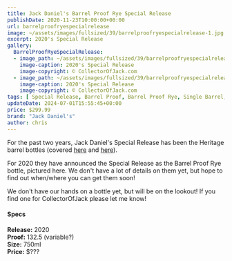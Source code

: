 ```yaml
---
title: Jack Daniel's Barrel Proof Rye Special Release
publishDate: 2020-11-23T10:00:00+00:00
url: barrelproofryespecialrelease
image: ~/assets/images/fullsized/39/barrelproofryespecialrelease-1.jpg
excerpt: 2020's Special Release
gallery:
  BarrelProofRyeSpecialRelease:
  - image_path: ~/assets/images/fullsized/39/barrelproofryespecialrelease-1.jpg
    image-caption: 2020's Special Release
    image-copyright: © CollectorOfJack.com
  - image_path: ~/assets/images/fullsized/39/barrelproofryespecialrelease-2.jpg
    image-caption: 2020's Special Release
    image-copyright: © CollectorOfJack.com
tags: [ Special Release, Barrel Proof, Barrel Proof Rye, Single Barrel, Rye, "2020" ]
updateDate: 2024-07-01T15:55:45+00:00
price: $299.99
brand: "Jack Daniel's"
author: chris
---
```

For the past two years, Jack Daniel's Special Release has been the Heritage barrel bottles (covered [here](/HeritageBarrel2019) and [here](/HeritageBarrel)).

For 2020 they have announced the Special Release as the Barrel Proof Rye bottle, pictured here. We don't have a lot of details on them yet, but hope to find out when/where you can get them soon!


We don't have our hands on a bottle yet, but will be on the lookout! If you find one for CollectorOfJack please let me know!


#### Specs

**Release:** 2020  
**Proof:** 132.5 (variable?)  
**Size:** 750ml  
**Price:** $???  



